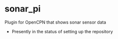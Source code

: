 # sonar_pi
Plugin for OpenCPN that shows sonar sensor data
- Presently in the status of setting up the repository
